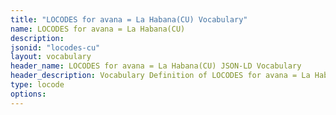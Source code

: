 ```yaml
---
title: "LOCODES for avana = La Habana(CU) Vocabulary"
name: LOCODES for avana = La Habana(CU) 
description: 
jsonid: "locodes-cu"
layout: vocabulary
header_name: LOCODES for avana = La Habana(CU) JSON-LD Vocabulary
header_description: Vocabulary Definition of LOCODES for avana = La Habana(CU) semantics in HTML format. JSON-LD format is available at [locodes-cu.jsonld](/vocabulary/locodes-cu.jsonld)
type: locode
options:
---
```

